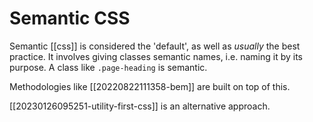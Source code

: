 # Semantic CSS

Semantic [[css]] is considered the 'default', as well as *usually* the best practice. It involves giving classes semantic names, i.e. naming it by its purpose.
A class like `.page-heading` is semantic.

Methodologies like [[20220822111358-bem]] are built on top of this.

[[20230126095251-utility-first-css]] is an alternative approach.